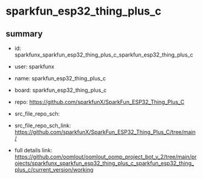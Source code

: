 # sparkfun_esp32_thing_plus_c
 
## summary 
* id: sparkfunx_sparkfun_esp32_thing_plus_c_sparkfun_esp32_thing_plus_c
* user: sparkfunx
* name: sparkfun_esp32_thing_plus_c
* board: sparkfun_esp32_thing_plus_c
* repo: https://github.com/sparkfunX/SparkFun_ESP32_Thing_Plus_C



* src_file_repo_sch: 
* src_file_repo_sch_link: https://github.com/sparkfunX/SparkFun_ESP32_Thing_Plus_C/tree/main/
* full details link: https://github.com/oomlout/oomlout_oomp_project_bot_v_2/tree/main/projects/sparkfunx_sparkfun_esp32_thing_plus_c_sparkfun_esp32_thing_plus_c/current_version/working  







